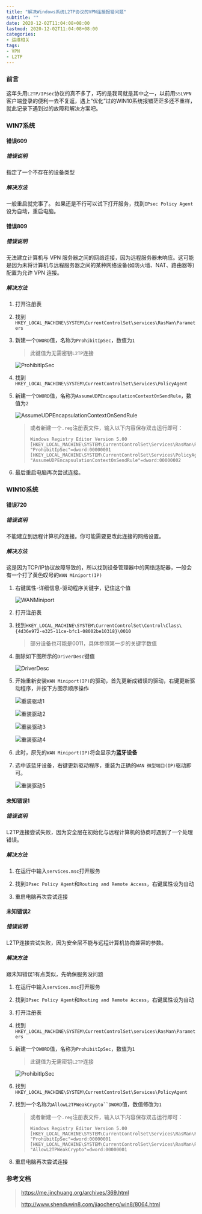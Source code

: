 ```yaml
---
title: "解决Windows系统L2TP协议的VPN连接报错问题"
subtitle: ""
date: 2020-12-02T11:04:08+08:00
lastmod: 2020-12-02T11:04:08+08:00
categories:
- 运维相关
tags:
- VPN
- L2TP
---
```



### 前言

这年头用`L2TP/IPsec`协议的真不多了，巧的是我司就是其中之一，以前用`SSLVPN`客户端登录的便利一去不复返，遇上“优化”过的WIN10系统报错茫茫多还不重样，就此记录下遇到过的故障和解决方案吧。


### WIN7系统

#### 错误609

##### 错误说明

指定了一个不存在的设备类型


##### 解决方法

一般重启就完事了。
如果还是不行可以试下打开服务，找到`IPsec Policy Agent`设为自动，重启电脑。


#### 错误809

##### 错误说明

无法建立计算机与 VPN 服务器之间的网络连接，因为远程服务器未响应。这可能是因为未将计算机与远程服务器之间的某种网络设备(如防火墙、NAT、路由器等)配置为允许 VPN 连接。


##### 解决方法

1. 打开注册表

2. 找到`HKEY_LOCAL_MACHINE\SYSTEM\CurrentControlSet\services\RasMan\Parameters`

3. 新建一个`DWORD`值，名称为`ProhibitIpSec`，数值为`1`
   > 此键值为无需密钥`L2TP`连接

   ![ProhibitIpSec](/images/2020/1202/ProhibitIpSec.png 'ProhibitIpSec')

4. 找到`HKEY_LOCAL_MACHINE\SYSTEM\CurrentControlSet\Services\PolicyAgent`

5. 新建一个`DWORD`值，名称为`AssumeUDPEncapsulationContextOnSendRule`，数值为`2`

   ![AssumeUDPEncapsulationContextOnSendRule](/images/2020/1202/AssumeUDPEncapsulationContextOnSendRule.png 'AssumeUDPEncapsulationContextOnSendRule')

   > 或者新建一个`.reg`注册表文件，输入以下内容保存双击运行即可：
   > ```
   > Windows Registry Editor Version 5.00 
   > [HKEY_LOCAL_MACHINE\SYSTEM\CurrentControlSet\Services\RasMan\Parameters]
   > "ProhibitIpSec"=dword:00000001
   > [HKEY_LOCAL_MACHINE\SYSTEM\CurrentControlSet\Services\PolicyAgent]
   > "AssumeUDPEncapsulationContextOnSendRule"=dword:00000002
   > ```

6. 最后重启电脑再次尝试连接。


### WIN10系统

#### 错误720

##### 错误说明

不能建立到远程计算机的连接。你可能需要更改此连接的网络设置。


##### 解决方法

这是因为TCP/IP协议故障导致的，所以找到设备管理器中的网络适配器，一般会有一个打了黄色叹号的`WAN Miniport(IP)`

1. 右键属性-详细信息-驱动程序关键字，记住这个值

   ![WANMiniport](/images/2020/1202/WANMiniport.png 'WANMiniport')

2. 打开注册表

3. 找到`HKEY_LOCAL_MACHINE\SYSTEM\CurrentControlSet\Control\Class\{4d36e972-e325-11ce-bfc1-08002be10318}\0010`

   > 部分设备也可能是0011，具体参照第一步的关键字数值

4. 删除如下图所示的`DriverDesc`键值

   ![DriverDesc](/images/2020/1202/DriverDesc.png 'DriverDesc')

5. 开始重新安装`WAN Miniport(IP)`的驱动，首先更新成错误的驱动，右键更新驱动程序，并按下方图示顺序操作

   ![重装驱动1](/images/2020/1202/%E6%9B%B4%E6%96%B0%E9%A9%B1%E5%8A%A8%E7%A8%8B%E5%BA%8F1.png '重装驱动1')

   ![重装驱动2](/images/2020/1202/%E6%9B%B4%E6%96%B0%E9%A9%B1%E5%8A%A8%E7%A8%8B%E5%BA%8F2.png '重装驱动2')

   ![重装驱动3](/images/2020/1202/%E6%9B%B4%E6%96%B0%E9%A9%B1%E5%8A%A8%E7%A8%8B%E5%BA%8F3.png '重装驱动3')

   ![重装驱动4](/images/2020/1202/%E6%9B%B4%E6%96%B0%E9%A9%B1%E5%8A%A8%E7%A8%8B%E5%BA%8F4.png '重装驱动4')

6. 此时，原先的`WAN Miniport(IP)`将会显示为**蓝牙设备**

7. 选中该蓝牙设备，右键更新驱动程序，重装为正确的`WAN 微型端口(IP)`驱动即可。

   ![重装驱动5](/images/2020/1202/%E6%9B%B4%E6%96%B0%E9%A9%B1%E5%8A%A8%E7%A8%8B%E5%BA%8F5.png '重装驱动5')


#### 未知错误1

##### 错误说明

L2TP连接尝试失败，因为安全层在初始化与远程计算机的协商时遇到了一个处理错误。


##### 解决方法

1. 在运行中输入`services.msc`打开服务

2. 找到`IPsec Policy Agent`和`Routing and Remote Access`，右键属性设为自动

3. 重启电脑再次尝试连接


#### 未知错误2

##### 错误说明

L2TP连接尝试失败，因为安全层不能与远程计算机协商兼容的参数。


##### 解决方法

跟未知错误1有点类似，先确保服务没问题

1. 在运行中输入`services.msc`打开服务

2. 找到`IPsec Policy Agent`和`Routing and Remote Access`，右键属性设为自动

3. 打开注册表

4. 找到`HKEY_LOCAL_MACHINE\SYSTEM\CurrentControlSet\services\RasMan\Parameters`

5. 新建一个`DWORD`值，名称为`ProhibitIpSec`，数值为`1`
   > 此键值为无需密钥`L2TP`连接

   ![ProhibitIpSec](/images/2020/1202/ProhibitIpSec.png 'ProhibitIpSec')

6. 找到`HKEY_LOCAL_MACHINE\SYSTEM\CurrentControlSet\Services\PolicyAgent`

7. 找到一个名称为`AllowL2TPWeakCrypto``DWORD`值，数值修改为`1`

   > 或者新建一个`.reg`注册表文件，输入以下内容保存双击运行即可：
   > ```
   > Windows Registry Editor Version 5.00 
   > [HKEY_LOCAL_MACHINE\SYSTEM\CurrentControlSet\Services\RasMan\Parameters]
   > "ProhibitIpSec"=dword:00000001
   > [HKEY_LOCAL_MACHINE\SYSTEM\CurrentControlSet\Services\RasMan\Parameters]
   > "AllowL2TPWeakCrypto"=dword:00000001
   > ```

8. 重启电脑再次尝试连接


### 参考文档

> https://me.jinchuang.org/archives/369.html
> 
> http://www.shenduwin8.com/jiaocheng/win8/8064.html
